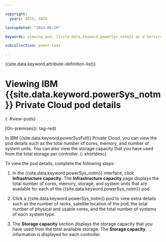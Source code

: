 ```yaml
---

copyright:
  years: 2023, 2024

lastupdated: "2024-06-10"

keywords: viewing pod, {{site.data.keyword.powerSys_notm}} as a service, private cloud, before you begin, terminology, video, how-to

subcollection: power-iaas

---
```


{{site.data.keyword.attribute-definition-list}}

# Viewing IBM {{site.data.keyword.powerSys_notm}} Private Cloud pod details
{: #view-pods}

[On-premises]{: tag-red}

In IBM {{site.data.keyword.powerSysFull}} Private Cloud, you can view the pod details such as the total number of cores, memory, and number of system units. You can also view the storage capacity that you have used from the total storage per controller.
{: shortdesc}


To view the pod details, complete the following steps:

1. In the {{site.data.keyword.powerSys_notm}} interface, click **Infrastructure capacity**. The **Infrastructure capacity** page displays the total number of cores, memory, storage, and system units that are available for each of the {{site.data.keyword.powerSys_notm}} pod.

2. Click a {{site.data.keyword.powerSys_notm}} pod to view extra details such as the number of racks, satellite location of the pod, the total number of physical and usable cores, and the total number of systems of each system type.

3. The **Storage capacity** section displays the storage capacity that you have used from the total available storage. The **Storage capacity** information is displayed for each controller.
